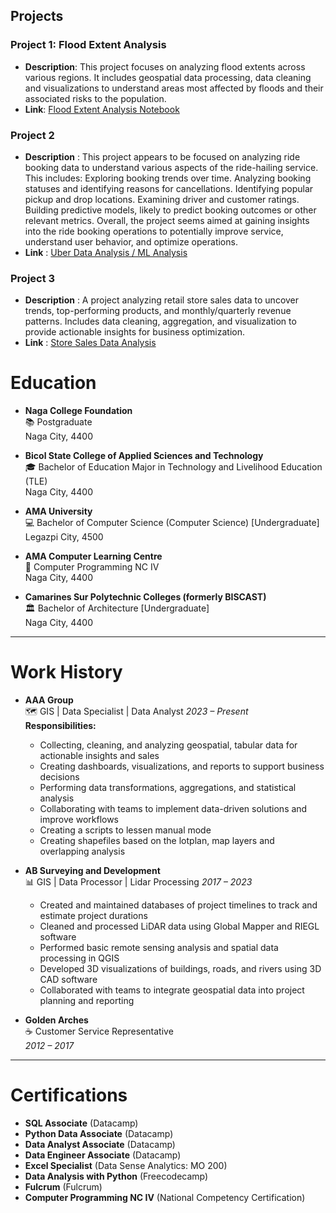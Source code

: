 ## Projects

### Project 1: Flood Extent Analysis
- **Description**: This project focuses on analyzing flood extents across various regions. It includes geospatial data processing, data cleaning and visualizations to understand areas most affected by floods and their associated risks to the population.
- **Link**: [Flood Extent Analysis Notebook](https://colab.research.google.com/drive/1Auuw1PewYqwSNqEhCh65SIvw6Qrrl8Xf?usp=drive_link)

### Project 2
- **Description** : This project appears to be focused on analyzing ride booking data to understand various aspects of the ride-hailing service. This includes:
            Exploring booking trends over time.
            Analyzing booking statuses and identifying reasons for cancellations.
            Identifying popular pickup and drop locations.
            Examining driver and customer ratings.
            Building predictive models, likely to predict booking outcomes or other relevant metrics.
            Overall, the project seems aimed at gaining insights into the ride booking operations to potentially improve service, understand user behavior, and optimize operations.
- **Link** : [Uber Data Analysis / ML Analysis](https://colab.research.google.com/drive/18c2uXkct2OsHriupxuQm1K5UsEAmBq3z#scrollTo=chvU20juSNRc)

### Project 3
- **Description** : A project analyzing retail store sales data to uncover trends, top-performing products, and monthly/quarterly revenue patterns. Includes data cleaning, aggregation, and visualization to provide actionable insights for business optimization.
- **Link** : [Store Sales Data Analysis](https://colab.research.google.com/drive/1SXTQQS3m1jz0umkcln9dcleZ5j4-Ijd3#scrollTo=Ygwi3nTSC9AD)


# Education
- **Naga College Foundation**  
  📚 Postgraduate  
  Naga City, 4400  

- **Bicol State College of Applied Sciences and Technology**  
  🎓 Bachelor of Education Major in Technology and Livelihood Education (TLE)  
  Naga City, 4400  

- **AMA University**  
  💻 Bachelor of Computer Science (Computer Science) [Undergraduate]  
  Legazpi City, 4500  

- **AMA Computer Learning Centre**  
  🔧 Computer Programming NC IV  
  Naga City, 4400  

- **Camarines Sur Polytechnic Colleges (formerly BISCAST)**  
  🏛️ Bachelor of Architecture [Undergraduate]  
  Naga City, 4400  

---

# Work History
- **AAA Group**  
  🗺️ GIS | Data Specialist | Data Analyst
  *2023 – Present*  
  **Responsibilities:**  
  - Collecting, cleaning, and analyzing geospatial, tabular data for actionable insights and sales
  - Creating dashboards, visualizations, and reports to support business decisions  
  - Performing data transformations, aggregations, and statistical analysis  
  - Collaborating with teams to implement data-driven solutions and improve workflows
  - Creating a scripts to lessen manual mode
  - Creating shapefiles based on the lotplan, map layers and overlapping analysis
 
- **AB Surveying and Development**  
  📊 GIS | Data Processor | Lidar Processing
  *2017 – 2023*
  - Created and maintained databases of project timelines to track and estimate project durations  
  - Cleaned and processed LiDAR data using Global Mapper and RIEGL software  
  - Performed basic remote sensing analysis and spatial data processing in QGIS  
  - Developed 3D visualizations of buildings, roads, and rivers using 3D CAD software  
  - Collaborated with teams to integrate geospatial data into project planning and reporting 

- **Golden Arches**  
  ☕ Customer Service Representative  
  *2012 – 2017*  


---

# Certifications
- **SQL Associate** (Datacamp)  
- **Python Data Associate** (Datacamp)  
- **Data Analyst Associate** (Datacamp)  
- **Data Engineer Associate** (Datacamp)  
- **Excel Specialist** (Data Sense Analytics: MO 200)  
- **Data Analysis with Python** (Freecodecamp)  
- **Fulcrum** (Fulcrum)  
- **Computer Programming NC IV** (National Competency Certification)


